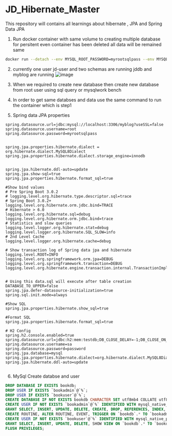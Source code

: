 # JD_Hibernate_Master
This repository will contains all learnings about hibernate , JPA and Spring Data JPA

1. Run docker container with same volume to creating multiple database for persitent even container has been deleted all data will be remained same

```sh
docker run --detach --env MYSQL_ROOT_PASSWORD=myrootsqlpass --env MYSQL_USER=jd-user --env MYSQL_PASSWORD=jdsqlpass --env MYSQL_DATABASE=jddb --name jdmysqlcontainer --publish 3306:3306 --network=web-application-mysql-network --volume mysql-database-volume:/var/lib/mysql  mysql:latest
```
2. currently one user jd-user and two schemas are running jddb and myblog are running 
![image](https://user-images.githubusercontent.com/69948118/206951250-f0363092-ece0-4fa0-9877-ae6a2d936ea0.png)

3. When we required to create new database then create new database from root user using sql query or mysqlwork bench

4. In order to get same databses and data use the same command to run the container which is step1

5. Spring data JPA properties
```properties
spring.datasource.url=jdbc:mysql://localhost:3306/myblog?useSSL=false
spring.datasource.username=root
spring.datasource.password=myrootsqlpass


spring.jpa.properties.hibernate.dialect = org.hibernate.dialect.MySQL8Dialect
spring.jpa.properties.hibernate.dialect.storage_engine=innodb


spring.jpa.hibernate.ddl-auto=update
spring.jpa.show-sql=true
spring.jpa.properties.hibernate.format_sql=true

#Show bind values
# Pre Spring Boot 3.0.2
# logging.level.org.hibernate.type.descriptor.sql=trace
# Spring Boot 3.0.2+
logging.level.org.hibernate.orm.jdbc.bind=TRACE
# Hibernate > 6.0 
logging.level.org.hibernate.sql=debug
logging.level.org.hibernate.orm.jdbc.bind=trace
# Statistics and slow queries
logging.level.logger.org.hibernate.stat=debug
logging.level.logger.org.hibernate.SQL_SLOW=info
# 2nd Level Cache
logging.level.logger.org.hibernate.cache=debug

# Show transaction log of Spring data jpa and hibernate
logging.level.ROOT=INFO 
logging.level.org.springframework.orm.jpa=DEBUG 
logging.level.org.springframework.transaction=DEBUG 
logging.level.org.hibernate.engine.transaction.internal.TransactionImpl=DEBUG


# Using this data.sql will execute after table creation
DATABASE_TO_UPPER=false
spring.jpa.defer-datasource-initialization=true
spring.sql.init.mode=always

#Show SQL
spring.jpa.properties.hibernate.show_sql=true

#Format SQL
spring.jpa.properties.hibernate.format_sql=true

# H2 Config
spring.h2.console.enabled=true
spring.datasource.url=jdbc:h2:mem:testdb;DB_CLOSE_DELAY=-1;DB_CLOSE_ON_EXIT=FALSE;MODE=MYSQL;DATABASE_TO_LOWER=TRUE;CASE_INSENSITIVE_IDENTIFIERS=TRUE
spring.datasource.username=sa
spring.datasource.password=password
spring.jpa.database=mysql
spring.jpa.properties.hibernate.dialect=org.hibernate.dialect.MySQL8Dialect
spring.jpa.hibernate.ddl-auto=update


```

6. MySql Create databse and user
```sql
DROP DATABASE IF EXISTS bookdb;
DROP USER IF EXISTS `bookadmin`@`%`;
DROP USER IF EXISTS `bookuser`@`%`;
CREATE DATABASE IF NOT EXISTS bookdb CHARACTER SET utf8mb4 COLLATE utf8mb4_unicode_ci;
CREATE USER IF NOT EXISTS `bookadmin`@`%` IDENTIFIED WITH mysql_native_password BY 'password';
GRANT SELECT, INSERT, UPDATE, DELETE, CREATE, DROP, REFERENCES, INDEX, ALTER, EXECUTE, CREATE VIEW, SHOW VIEW,
CREATE ROUTINE, ALTER ROUTINE, EVENT, TRIGGER ON `bookdb`.* TO `bookadmin`@`%`;
CREATE USER IF NOT EXISTS `bookuser`@`%` IDENTIFIED WITH mysql_native_password BY 'password';
GRANT SELECT, INSERT, UPDATE, DELETE, SHOW VIEW ON `bookdb`.* TO `bookuser`@`%`;
FLUSH PRIVILEGES;
```
